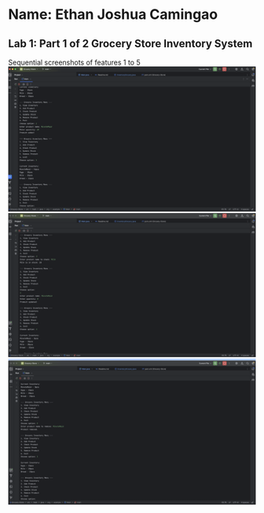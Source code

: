 # Name: Ethan Joshua Camingao
## Lab 1: Part 1 of 2 Grocery Store Inventory System

Sequential screenshots of features 1 to 5
<img src="https://github.com/ethan-josh/FECP-Java-Session3-Grocery-Store/blob/main/screenshot-grocery-1.png"/>
<img src="https://github.com/ethan-josh/FECP-Java-Session3-Grocery-Store/blob/main/screenshot-grocery-2.png"/>
<img src="https://github.com/ethan-josh/FECP-Java-Session3-Grocery-Store/blob/main/screenshot-grocery-3.png"/>